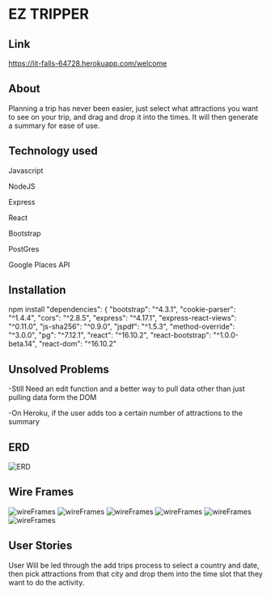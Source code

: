 # EZ TRIPPER
## Link
https://lit-falls-64728.herokuapp.com/welcome

## About
Planning a trip has never been easier, just select what attractions you want to see on your trip, and drag and drop it into the times. It will then generate a summary for ease of use. 

## Technology used
Javascript

NodeJS 

Express

React

Bootstrap 

PostGres

Google Places API


## Installation
npm install
 "dependencies": {
    "bootstrap": "^4.3.1",
    "cookie-parser": "^1.4.4",
    "cors": "^2.8.5",
    "express": "^4.17.1",
    "express-react-views": "^0.11.0",
    "js-sha256": "^0.9.0",
    "jspdf": "^1.5.3",
    "method-override": "^3.0.0",
    "pg": "^7.12.1",
    "react": "^16.10.2",
    "react-bootstrap": "^1.0.0-beta.14",
    "react-dom": "^16.10.2"


## Unsolved Problems
-Still Need an edit function and a better way to pull data other than just pulling data form the DOM

-On Heroku, if the user adds too a certain number of attractions to the summary 


## ERD

![ERD](https://github.com/nathanaeltan/Project-2/blob/master/images/ERD.png)


## Wire Frames

![wireFrames](https://github.com/nathanaeltan/Project-2/blob/master/images/home.png)
![wireFrames](https://github.com/nathanaeltan/Project-2/blob/master/images/addTrip.png)
![wireFrames](https://github.com/nathanaeltan/Project-2/blob/master/images/login.png)
![wireFrames](https://github.com/nathanaeltan/Project-2/blob/master/images/planner.png)
![wireFrames](https://github.com/nathanaeltan/Project-2/blob/master/images/summary.png)
![wireFrames](https://github.com/nathanaeltan/Project-2/blob/master/images/attractions.png)

## User Stories

User Will be led through the add trips process to select a country and date, then pick attractions from that city and drop them into the time slot that they want to do the activity. 
